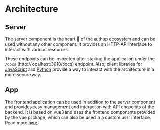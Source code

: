 # Architecture

## Server

The server component is the heart 🧡 of the authup ecosystem and can be used without any other component.
It provides an HTTP-API interface to interact with various resources.

These endpoints can be inspected after starting the application under the `/docs` (http://localhost:3010/docs) endpoint.
Also, client libraries for [JavaScript]() and [Python]() provide a way to interact with the architecture in a more secure way.

## App

The frontend application can be used in addition to the server component and provides easy
management and interaction with API endpoints of the backend.
It is based on vue3 and uses the frontend components provided by the vue package, which can also be used in a custom user interface.
Read more [here](). 
